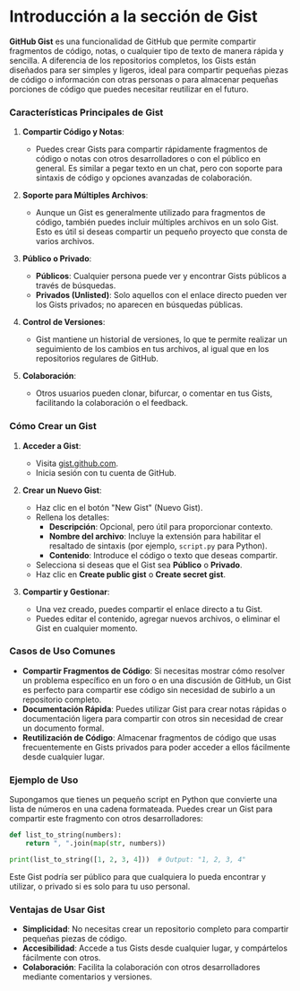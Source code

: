 # Introducción a la sección de Gist

**GitHub Gist** es una funcionalidad de GitHub que permite compartir fragmentos de código, notas, o cualquier tipo de texto de manera rápida y sencilla. A diferencia de los repositorios completos, los Gists están diseñados para ser simples y ligeros, ideal para compartir pequeñas piezas de código o información con otras personas o para almacenar pequeñas porciones de código que puedes necesitar reutilizar en el futuro.

### Características Principales de Gist

1. **Compartir Código y Notas**:
   - Puedes crear Gists para compartir rápidamente fragmentos de código o notas con otros desarrolladores o con el público en general. Es similar a pegar texto en un chat, pero con soporte para sintaxis de código y opciones avanzadas de colaboración.

2. **Soporte para Múltiples Archivos**:
   - Aunque un Gist es generalmente utilizado para fragmentos de código, también puedes incluir múltiples archivos en un solo Gist. Esto es útil si deseas compartir un pequeño proyecto que consta de varios archivos.

3. **Público o Privado**:
   - **Públicos**: Cualquier persona puede ver y encontrar Gists públicos a través de búsquedas.
   - **Privados (Unlisted)**: Solo aquellos con el enlace directo pueden ver los Gists privados; no aparecen en búsquedas públicas.

4. **Control de Versiones**:
   - Gist mantiene un historial de versiones, lo que te permite realizar un seguimiento de los cambios en tus archivos, al igual que en los repositorios regulares de GitHub.

5. **Colaboración**:
   - Otros usuarios pueden clonar, bifurcar, o comentar en tus Gists, facilitando la colaboración o el feedback.

### Cómo Crear un Gist

1. **Acceder a Gist**:
   - Visita [gist.github.com](https://gist.github.com/).
   - Inicia sesión con tu cuenta de GitHub.

2. **Crear un Nuevo Gist**:
   - Haz clic en el botón "New Gist" (Nuevo Gist).
   - Rellena los detalles:
     - **Descripción**: Opcional, pero útil para proporcionar contexto.
     - **Nombre del archivo**: Incluye la extensión para habilitar el resaltado de sintaxis (por ejemplo, `script.py` para Python).
     - **Contenido**: Introduce el código o texto que deseas compartir.
   - Selecciona si deseas que el Gist sea **Público** o **Privado**.
   - Haz clic en **Create public gist** o **Create secret gist**.

3. **Compartir y Gestionar**:
   - Una vez creado, puedes compartir el enlace directo a tu Gist.
   - Puedes editar el contenido, agregar nuevos archivos, o eliminar el Gist en cualquier momento.

### Casos de Uso Comunes

- **Compartir Fragmentos de Código**: Si necesitas mostrar cómo resolver un problema específico en un foro o en una discusión de GitHub, un Gist es perfecto para compartir ese código sin necesidad de subirlo a un repositorio completo.
- **Documentación Rápida**: Puedes utilizar Gist para crear notas rápidas o documentación ligera para compartir con otros sin necesidad de crear un documento formal.
- **Reutilización de Código**: Almacenar fragmentos de código que usas frecuentemente en Gists privados para poder acceder a ellos fácilmente desde cualquier lugar.

### Ejemplo de Uso

Supongamos que tienes un pequeño script en Python que convierte una lista de números en una cadena formateada. Puedes crear un Gist para compartir este fragmento con otros desarrolladores:

```python
def list_to_string(numbers):
    return ", ".join(map(str, numbers))

print(list_to_string([1, 2, 3, 4]))  # Output: "1, 2, 3, 4"
```

Este Gist podría ser público para que cualquiera lo pueda encontrar y utilizar, o privado si es solo para tu uso personal.

### Ventajas de Usar Gist

- **Simplicidad**: No necesitas crear un repositorio completo para compartir pequeñas piezas de código.
- **Accesibilidad**: Accede a tus Gists desde cualquier lugar, y compártelos fácilmente con otros.
- **Colaboración**: Facilita la colaboración con otros desarrolladores mediante comentarios y versiones.